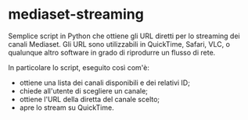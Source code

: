 # mediaset-streaming

Semplice script in Python che ottiene gli URL diretti per lo streaming dei canali Mediaset. Gli URL sono utilizzabili in QuickTime, Safari, VLC, o qualunque altro software in grado di riprodurre un flusso di rete.

In particolare lo script, eseguito così com'è:
* ottiene una lista dei canali disponibili e dei relativi ID;
* chiede all'utente di scegliere un canale;
* ottiene l'URL della diretta del canale scelto;
* apre lo stream su QuickTime.
